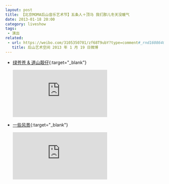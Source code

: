 ```yaml
---
layout: post
title: 【北京MOMA后山音乐艺术节】五条人＋顶马 我们那儿冬天没暖气
date: 2013-01-18 20:00
category: liveshow
tags:
 - 演出
related:
 - url: https://weibo.com/3105350701/zf68T9ubY?type=comment#_rnd1608640612688
   title: 后山艺术空间 2013 年 1 月 19 日微博
---
```


* [绿苍苍 & 道山靓仔](https://v.youku.com/v_show/id_XMTM4NDMyMjE4NA==.html){:target="_blank"}
  
  <div class="iframe-container"><iframe class="responsive-iframe" src='https://player.youku.com/embed/XMTM4NDMyMjE4NA==' frameborder="no" allow="accelerometer; autoplay; clipboard-write; encrypted-media; gyroscope; picture-in-picture" allowfullscreen="true"></iframe></div>

* [一些风景](https://v.youku.com/v_show/id_XNTA0MjQwNTI4.html){:target="_blank"}
  
  <div class="iframe-container"><iframe class="responsive-iframe" src='https://player.youku.com/embed/XNTA0MjQwNTI4' frameborder="no" allow="accelerometer; autoplay; clipboard-write; encrypted-media; gyroscope; picture-in-picture" allowfullscreen="true"></iframe></div>

